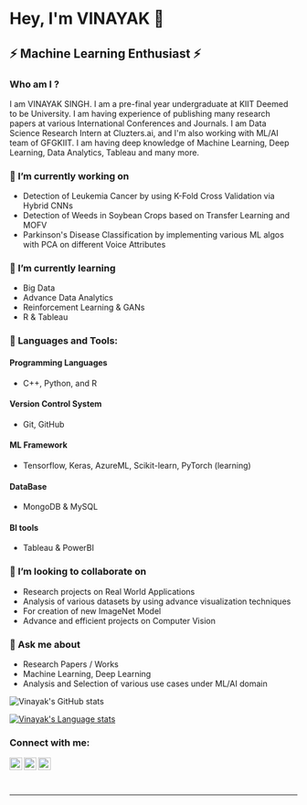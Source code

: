 # Hey, I'm VINAYAK  👋
## ⚡ Machine Learning Enthusiast ⚡

### Who am I ? 
I am VINAYAK SINGH. I am a pre-final year undergraduate at KIIT Deemed to be University. I am having experience of publishing many research papers at various International Conferences and Journals. I am Data Science Research Intern at Cluzters.ai, and I'm also working with ML/AI team of GFGKIIT. I am having deep knowledge of Machine Learning, Deep Learning, Data Analytics, Tableau and many more.

### 🔭 I’m currently working on 
- Detection of Leukemia Cancer by using  K-Fold Cross Validation via Hybrid CNNs
- Detection of Weeds in Soybean Crops based on Transfer Learning and MOFV
- Parkinson's Disease Classification by implementing various ML algos with PCA on different Voice Attributes

### 🌱 I’m currently learning
- Big Data
- Advance Data Analytics
- Reinforcement Learning & GANs
- R & Tableau
### 🌱 Languages and Tools:

#### Programming Languages
- C++, Python, and R 

#### Version Control System
- Git, GitHub

#### ML Framework
- Tensorflow, Keras, AzureML, Scikit-learn, PyTorch (learning)

#### DataBase
- MongoDB & MySQL

#### BI tools
- Tableau & PowerBI

### 👯 I’m looking to collaborate on
- Research projects on Real World Applications
- Analysis of various datasets by using advance visualization techniques
- For creation of new ImageNet Model
- Advance and efficient projects on Computer Vision

### 💬 Ask me about
- Research Papers / Works
- Machine Learning, Deep Learning
- Analysis and Selection of various use cases under ML/AI domain


![Vinayak's GitHub stats](https://github-readme-stats.vercel.app/api?username=vinayakdata&show_icons=true&theme=radical)

[![Vinayak's Language stats](https://github-readme-stats.vercel.app/api/top-langs/?username=vinayakdata&layout=compact)](https://github.com/vinayakdata/github-readme-stats)


<!-- [![instagram]<img alt="Instagram" src="https://img.shields.io/badge/<handle>-%23E4405F.svg?style=for-the-badge&logo=Instagram&logoColor=white"/>]
[![gmail]<img alt="Gmail" src="https://img.shields.io/badge/Gmail-D14836?style=for-the-badge&logo=gmail&logoColor=white" />]
 -->

### Connect with me:



[<img align="left" alt="sancharika | LinkedIn" width="22px" src="https://cdn.jsdelivr.net/npm/simple-icons@v3/icons/linkedin.svg" />][linkedin]
[<img align="left" alt="sancharika | Instagram" width="22px" src="https://cdn.jsdelivr.net/npm/simple-icons@v3/icons/instagram.svg" />][instagram]
[<img align="left" alt="sancharika | Twitter" width="22px" src="https://cdn.jsdelivr.net/npm/simple-icons@v3/icons/twitter.svg" />][twitter]

<br />



<br />
<br />

---

</details>



[instagram]: https://www.instagram.com/mr.vinayakk/
[gmail]: vinayaksooryavanshi@gmail.com
[twitter]: https://twitter.com/Vinayak26673504
[linkedin]: https://www.linkedin.com/in/vinayak-singh-21455a166/


 

